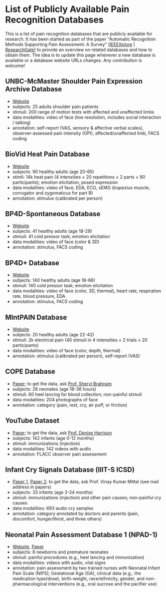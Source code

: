 # List of Publicly Available Pain Recognition Databases
This is a list of pain recognition databases that are publicly available for research.
It has been started as part of the paper "Automatic Recognition Methods Supporting Pain Assessment: A Survey" \[[IEEEXplore](https://www.doi.org/10.1109/TAFFC.2019.2946774) | [ResearchGate](https://www.researchgate.net/publication/336447252)\] to provide an overview on related databases and how to obtain them.
The idea is to update this page whenever a new database is available or a database website URLs changes.
Any contribution is welcome!

## UNBC-McMaster Shoulder Pain Expression Archive Database
- [Website](http://www.pitt.edu/~emotion/um-spread.htm)
- subjects: 25 adults shoulder pain patients
- stimuli: 200 range of motion tests with affected and unaffected limbs
- data modalities: video of face (low resolution, includes social interaction / talking)
- annotation: self-report (VAS, sensory & affective verbal scales), observer-assessed pain intensity (OPI), affected/unaffected limb, FACS coding

## BioVid Heat Pain Database
- [Website](http://www.iikt.ovgu.de/BioVid.html)
- subjects: 90 healthy adults (age 20-65)
- stimli: 14k heat pain (4 intensities × 20 repetitions × 2 parts × 90 participants); emotion elicitation, posed expression
- data modalities: video of face, EDA, ECG, sEMG (trapezius muscle; corrugator and zygomaticus for part B)
- annotation: stimulus (calibrated per person)

## BP4D-Spontaneous Database
- [Website](http://www.cs.binghamton.edu/~lijun/Research/3DFE/3DFE_Analysis.html)
- subjects: 41 healthy adults (age 18-29)
- stimuli: 41  cold  pressor  task;  emotion  elicitation
- data modalities: video of face (color & 3D)
- annotation: stimulus, FACS coding

## BP4D+ Database
- [Website](http://www.cs.binghamton.edu/~lijun/Research/3DFE/3DFE_Analysis.html)
- subjects: 140 healthy adults (age 18-66)
- stimuli: 140 cold pressor task; emotion elicitation
- data modalities: video of face (color, 3D, thermal), heart rate, respiration rate, blood pressure, EDA
- annotation: stimulus, FACS coding

## MIntPAIN Database
- [Website](http://www.vap.aau.dk/mintpain-database/)
- subjects: 20 healthy adults (age 22-42)
- stimuli: 2k electrical pain (40 stimuli in 4 intensities × 2 trials × 20 participants)
- data modalities: video of face (color, depth, thermal)
- annotation: stimulus (calibrated per person), self-report (VAS)

## COPE Database
- [Paper](http://www.brahnam.info/papers/EN2031.pdf); to get the data, ask [Prof. Sheryl Brahnam](http://www.brahnam.info/)
- subjects: 26 neonates (age 18-36 hours)
- stimuli: 60 heel lancing for blood collection; non-painful stimuli
- data modalities: 204 photographs of face
- annotation: category (pain, rest, cry, air puff, or friction)

## YouTube Dataset
- [Paper](https://www.ncbi.nlm.nih.gov/pmc/articles/PMC4049389/); to get the data, ask [Prof. Denise Harrison](https://health.uottawa.ca/people/harrison-denise)
- subjects: 142 infants (age 0-12 months)
- stimuli: immunizations (injection)
- data modalities: 142 videos with audio
- annotation: FLACC observer pain assessment

## Infant Cry Signals Database (IIIT-S ICSD)
- [Paper 1](https://www.isca-speech.org/archive/SLPAT_2016/pdfs/7.pdf), [Paper 2](http://ltrc.iiit.ac.in/icon2016/proceedings/icon2015/pdf/W15-5917.pdf); to get the data, ask Prof. Vinay Kumar Mittal (see mail address in papers)
- subjects: 33 infants (age 3-24 months)
- stimuli: immunizations (injection) and other pain causes; non-painful cry causes
- data modalities: 693 audio cry samples
- annotation: category annotated by doctors and parents (pain, discomfort, hunger/thirst, and three others)

## Neonatal Pain Assessment Database 1 (NPAD-1)
- [Website](http://rpal.cse.usf.edu/project_neonatal_pain/dataset.html), [Paper](https://ieeexplore.ieee.org/document/8758989)
- subjects: 6 newborns and premature neonates
- stimuli: painful procedures (e.g., heel lancing and immunization)
- data modalities: videos with audio, vital signs
- annotation: pain assessment by two trained nurses with Neonatal Infant Pain Scale (NIPS); Gestational Age (GA), clinical data (e.g., the medication type/dose), birth-weight, race/ethnicity, gender, and non-pharmacological interventions (e.g., oral sucrose and the pacifier use)
